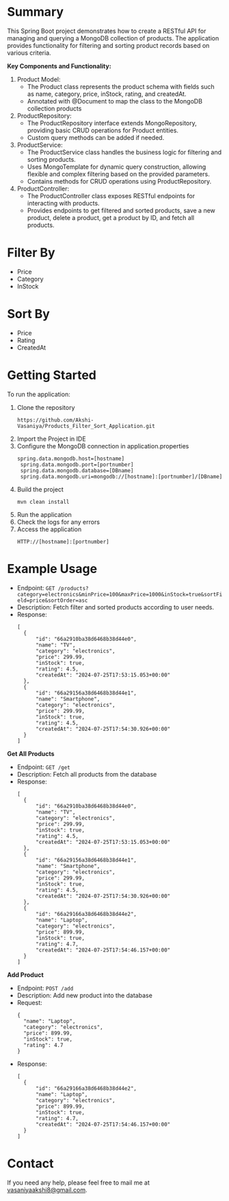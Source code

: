 # Summary

This Spring Boot project demonstrates how to create a RESTful API for managing and querying a MongoDB collection of products. The application provides functionality for filtering and sorting product records based on various criteria.

**Key Components and Functionality:**
1. Product Model:
   - The Product class represents the product schema with fields such as name, category, price, inStock, rating, and createdAt.
   - Annotated with @Document to map the class to the MongoDB collection products
2. ProductRepository:
   - The ProductRepository interface extends MongoRepository, providing basic CRUD operations for Product entities.
   - Custom query methods can be added if needed.
3. ProductService:
   - The ProductService class handles the business logic for filtering and sorting products.
   - Uses MongoTemplate for dynamic query construction, allowing flexible and complex filtering based on the provided parameters.
   - Contains methods for CRUD operations using ProductRepository.
4. ProductController:
   - The ProductController class exposes RESTful endpoints for interacting with products.
   - Provides endpoints to get filtered and sorted products, save a new product, delete a product, get a product by ID, and fetch all products.
  

# Filter By
- Price
- Category
- InStock

# Sort By
- Price
- Rating
- CreatedAt

# Getting Started
To run the application:
1. Clone the repository
   ```
   https://github.com/Akshi-Vasaniya/Products_Filter_Sort_Application.git
   ```
2. Import the Project in IDE
3. Configure the MongoDB connection in application.properties
   ```
   spring.data.mongodb.host=[hostname]
    spring.data.mongodb.port=[portnumber]
    spring.data.mongodb.database=[DBname]
    spring.data.mongodb.uri=mongodb://[hostname]:[portnumber]/[DBname]
   ```
4. Build the project
   ```
   mvn clean install
   ```
5. Run the application
6. Check the logs for any errors
7. Access the application
   ```
   HTTP://[hostname]:[portnumber]
   ```

# Example Usage
- Endpoint: `GET /products?category=electronics&minPrice=100&maxPrice=1000&inStock=true&sortField=price&sortOrder=asc`
- Description: Fetch filter and sorted products according to user needs.
- Response:
  ```
  [
    {
        "id": "66a2910ba38d6468b38d44e0",
        "name": "TV",
        "category": "electronics",
        "price": 299.99,
        "inStock": true,
        "rating": 4.5,
        "createdAt": "2024-07-25T17:53:15.053+00:00"
    },
    {
        "id": "66a29156a38d6468b38d44e1",
        "name": "Smartphone",
        "category": "electronics",
        "price": 299.99,
        "inStock": true,
        "rating": 4.5,
        "createdAt": "2024-07-25T17:54:30.926+00:00"
    }
  ]
  ```

**Get All Products**
- Endpoint: `GET /get`
- Description: Fetch all products from the database
- Response:
  ```
  [
    {
        "id": "66a2910ba38d6468b38d44e0",
        "name": "TV",
        "category": "electronics",
        "price": 299.99,
        "inStock": true,
        "rating": 4.5,
        "createdAt": "2024-07-25T17:53:15.053+00:00"
    },
    {
        "id": "66a29156a38d6468b38d44e1",
        "name": "Smartphone",
        "category": "electronics",
        "price": 299.99,
        "inStock": true,
        "rating": 4.5,
        "createdAt": "2024-07-25T17:54:30.926+00:00"
    },
    {
        "id": "66a29166a38d6468b38d44e2",
        "name": "Laptop",
        "category": "electronics",
        "price": 899.99,
        "inStock": true,
        "rating": 4.7,
        "createdAt": "2024-07-25T17:54:46.157+00:00"
    }
  ]
  ```

**Add Product**
- Endpoint: `POST /add`
- Description: Add new product into the database
- Request:
  ```
  {
    "name": "Laptop",
    "category": "electronics",
    "price": 899.99,
    "inStock": true,
    "rating": 4.7
  }
  ```
- Response:
  ```
  [
    {
        "id": "66a29166a38d6468b38d44e2",
        "name": "Laptop",
        "category": "electronics",
        "price": 899.99,
        "inStock": true,
        "rating": 4.7,
        "createdAt": "2024-07-25T17:54:46.157+00:00"
    }
  ]
  ```

# Contact
  If you need any help, please feel free to mail me at vasaniyaakshi8@gmail.com.
